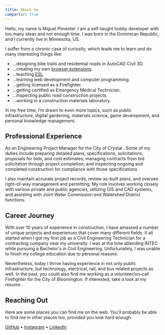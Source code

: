 ```yaml
---
title: About me
compartir: true
---
```

Hello, my name is Miguel Pimentel. I am a self-taught hobby developer with too many ideas and not enough time. I was born in the Dominican Republic, and I currently live in Minnesota, US.

I suffer from a chronic case of curiosity, which leads me to learn and do many interesting things like:

- …designing bike trails and residential roads in AutoCAD Civil 3D.
- …creating my own [browser extensions](https://addons.mozilla.org/en-US/firefox/user/17772574/).
- …teaching [ESL](https://en.wikipedia.org/wiki/English_as_a_second_or_foreign_language).
- …learning web development and computer programming.
- …getting licensed as a Firefighter.
- …getting certified as Emergency Medical Technician.
- …inspecting public road construction projects.
- …working in a construction materials laboratory.

In my free time, I’m drawn to even more topics, such as public infrastructure, digital gardening, materials science, game development, and personal knowledge management.

## Professional Experience

As an Engineering Project Manager for the City of Crystal . Some of my duties include preparing detailed plans, specifications, solicitations, proposals for bids, and cost estimates; managing contracts from bid solicitation through project completion; and inspecting ongoing and completed construction for compliance with those specifications.

I also maintain accurate project records, review as-built plans, and oversee right-of-way management and permitting. My role involves working closely with various private and public agencies, utilizing GIS and CAD systems, and assisting with Joint Water Commission and Watershed District functions.

## Career Journey

With over 10 years of experience in construction, I have amassed a number of unique projects and experiences that cover many different fields. It all started when I got my first job as a Civil Engineering Technician for a contracting company near my university. I was at the time attending INTEC while pursuing a Bachelor's in Civil Engineering. Unfortunately, I was unable to finish my college education due to personal reasons.

Nevertheless, today I thrive having experience in not only public infrastructure, but technology, electrical, rail, and bus related projects as well. In the past, you could also find me working as a volunteer/on-call Firefighter for the City of Bloomington. If interested, take a look at my resume .

## Reaching Out

Here are some places you can find me on the web. You'll probably be able to find me in other places too, provided you look hard enough.

[GitHub](https://github.com/semanticdata/) • [Instagram](https://instagram.com/miguelapv) • [LinkedIn](https://www.linkedin.com/in/miguelpimentel29/)
